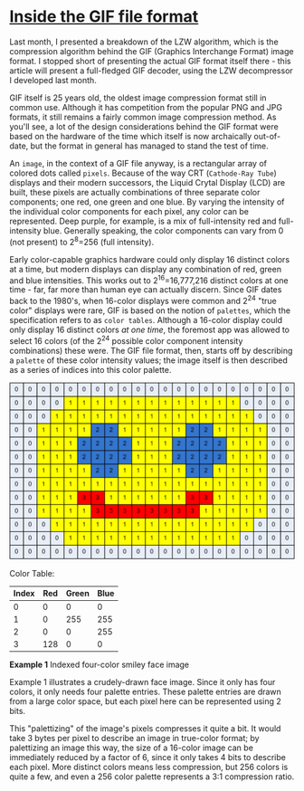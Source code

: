 # [Inside the GIF file format](https://commandlinefanatic.com/cgi-bin/showarticle.cgi?article=art011)

Last month, I presented a breakdown of the LZW algorithm, which is the compression algorithm behind the GIF (Graphics Interchange Format) image format. I stopped short of presenting the actual GIF format itself there - this article will present a full-fledged GIF decoder, using the LZW decompressor I developed last month.

GIF itself is 25 years old, the oldest image compression format still in common use. Although it has competition from the popular PNG and JPG formats, it still remains a fairly common image compression method. As you'll see, a lot of the design considerations behind the GIF format were based on the hardware of the time which itself is now archaically out-of-date, but the format in general has managed to stand the test of time.

An `image`, in the context of a GIF file anyway, is a rectangular array of colored dots called `pixels`. Because of the way CRT (`Cathode-Ray Tube`) displays and their modern successors, the Liquid Crytal Display (LCD) are built, these pixels are actually combinations of three separate color components; one red, one green and one blue. By varying the intensity of the individual color components for each pixel, any color can be represented. Deep purple, for example, is a mix of full-intensity red and full-intensity blue. Generally speaking, the color components can vary from 0 (not present) to 2<sup>8</sup>=256 (full intensity).

Early color-capable graphics hardware could only display 16 distinct colors at a time, but modern displays can display any combination of red, green and blue intensities. This works out to 2<sup>16</sup>=16,777,216 distinct colors at one time - far, far more than human eye can actually discern. Since GIF dates back to the 1980's, when 16-color displays were common and 2<sup>24</sup> "true color" displays were rare, GIF is based on the notion of `palettes`, which the specification refers to as `color tables`. Although a 16-color display could only display 16 distinct colors _at one time_, the foremost app was allowed to select 16 colors (of the 2<sup>24</sup> possible color component intensity combinations) these were. The GIF file format, then, starts off by describing a `palette` of these color intensity values; the image itself is then described as a series of indices into this color palette.

![](./images/art0111.png)

Color Table:

|Index|Red|Green|Blue|
|-----|---|-----|----|
|0|0|0|0|
|1|0|255|255|
|2|0|0|255|
|3|128|0|0|

__Example 1__ Indexed four-color smiley face image

Example 1 illustrates a crudely-drawn face image. Since it only has four colors, it only needs four palette entries. These palette entries are drawn from a large color space, but each pixel here can be represented using 2 bits.

This "palettizing" of the image's pixels compresses it quite a bit. It would take 3 bytes per pixel to describe an image in true-color format; by palettizing an image this way, the size of a 16-color image can be immediately reduced by a factor of 6, since it only takes 4 bits to describe each pixel. More distinct colors means less compression, but 256 colors is quite a few, and even a 256 color palette represents a 3:1 compression ratio.